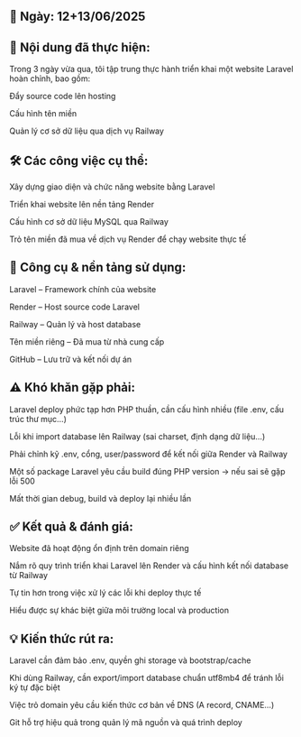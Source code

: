 ## 📅 Ngày: 12+13/06/2025
## 📘 Nội dung đã thực hiện:
Trong 3 ngày vừa qua, tôi tập trung thực hành triển khai một website Laravel hoàn chỉnh, bao gồm:

Đẩy source code lên hosting

Cấu hình tên miền

Quản lý cơ sở dữ liệu qua dịch vụ Railway

## 🛠️ Các công việc cụ thể:
Xây dựng giao diện và chức năng website bằng Laravel

Triển khai website lên nền tảng Render

Cấu hình cơ sở dữ liệu MySQL qua Railway

Trỏ tên miền đã mua về dịch vụ Render để chạy website thực tế

## 🔧 Công cụ & nền tảng sử dụng:
Laravel – Framework chính của website

Render – Host source code Laravel

Railway – Quản lý và host database

Tên miền riêng – Đã mua từ nhà cung cấp

GitHub – Lưu trữ và kết nối dự án

## ⚠️ Khó khăn gặp phải:
Laravel deploy phức tạp hơn PHP thuần, cần cấu hình nhiều (file .env, cấu trúc thư mục…)

Lỗi khi import database lên Railway (sai charset, định dạng dữ liệu…)

Phải chỉnh kỹ .env, cổng, user/password để kết nối giữa Render và Railway

Một số package Laravel yêu cầu build đúng PHP version → nếu sai sẽ gặp lỗi 500

Mất thời gian debug, build và deploy lại nhiều lần

## ✅ Kết quả & đánh giá:
Website đã hoạt động ổn định trên domain riêng

Nắm rõ quy trình triển khai Laravel lên Render và cấu hình kết nối database từ Railway

Tự tin hơn trong việc xử lý các lỗi khi deploy thực tế

Hiểu được sự khác biệt giữa môi trường local và production

## 💡 Kiến thức rút ra:
Laravel cần đảm bảo .env, quyền ghi storage và bootstrap/cache

Khi dùng Railway, cần export/import database chuẩn utf8mb4 để tránh lỗi ký tự đặc biệt

Việc trỏ domain yêu cầu kiến thức cơ bản về DNS (A record, CNAME…)

Git hỗ trợ hiệu quả trong quản lý mã nguồn và quá trình deploy